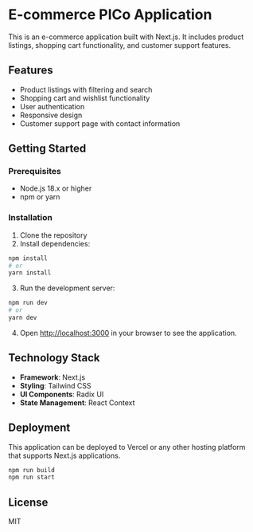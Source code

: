 # E-commerce PICo Application

This is an e-commerce application built with Next.js. It includes product listings, shopping cart functionality, and customer support features.

## Features

- Product listings with filtering and search
- Shopping cart and wishlist functionality
- User authentication
- Responsive design
- Customer support page with contact information

## Getting Started

### Prerequisites

- Node.js 18.x or higher
- npm or yarn

### Installation

1. Clone the repository
2. Install dependencies:

```bash
npm install
# or
yarn install
```

3. Run the development server:

```bash
npm run dev
# or
yarn dev
```

4. Open [http://localhost:3000](http://localhost:3000) in your browser to see the application.

## Technology Stack

- **Framework**: Next.js
- **Styling**: Tailwind CSS
- **UI Components**: Radix UI
- **State Management**: React Context

## Deployment

This application can be deployed to Vercel or any other hosting platform that supports Next.js applications.

```bash
npm run build
npm run start
```

## License

MIT
